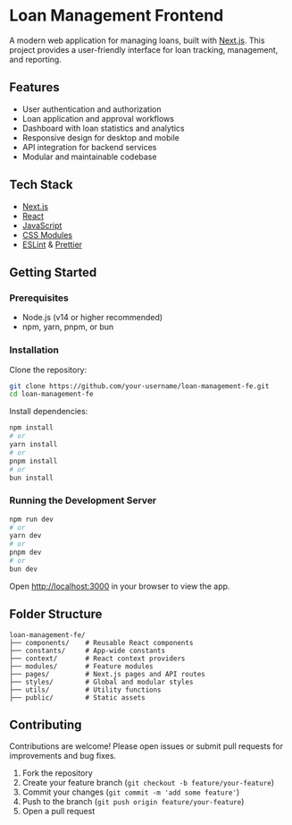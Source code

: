 # Loan Management Frontend

A modern web application for managing loans, built with [Next.js](https://nextjs.org/). This project provides a user-friendly interface for loan tracking, management, and reporting.

## Features

- User authentication and authorization
- Loan application and approval workflows
- Dashboard with loan statistics and analytics
- Responsive design for desktop and mobile
- API integration for backend services
- Modular and maintainable codebase

## Tech Stack

- [Next.js](https://nextjs.org/)
- [React](https://react.dev/)
- [JavaScript](https://developer.mozilla.org/en-US/docs/Web/JavaScript)
- [CSS Modules](https://nextjs.org/docs/basic-features/built-in-css-support)
- [ESLint](https://eslint.org/) & [Prettier](https://prettier.io/)

## Getting Started

### Prerequisites

- Node.js (v14 or higher recommended)
- npm, yarn, pnpm, or bun

### Installation

Clone the repository:

```bash
git clone https://github.com/your-username/loan-management-fe.git
cd loan-management-fe
```

Install dependencies:

```bash
npm install
# or
yarn install
# or
pnpm install
# or
bun install
```

### Running the Development Server

```bash
npm run dev
# or
yarn dev
# or
pnpm dev
# or
bun dev
```

Open [http://localhost:3000](http://localhost:3000) in your browser to view the app.

## Folder Structure

```
loan-management-fe/
├── components/    # Reusable React components
├── constants/     # App-wide constants
├── context/       # React context providers
├── modules/       # Feature modules
├── pages/         # Next.js pages and API routes
├── styles/        # Global and modular styles
├── utils/         # Utility functions
├── public/        # Static assets
```

## Contributing

Contributions are welcome! Please open issues or submit pull requests for improvements and bug fixes.

1. Fork the repository
2. Create your feature branch (`git checkout -b feature/your-feature`)
3. Commit your changes (`git commit -m 'add some feature'`)
4. Push to the branch (`git push origin feature/your-feature`)
5. Open a pull request
